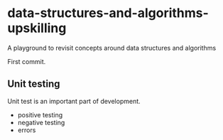 # data-structures-and-algorithms-upskilling

A playground to revisit concepts around data structures and algorithms

First commit.

## Unit testing

Unit test is an important part of development.

- positive testing
- negative testing
- errors

